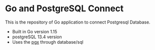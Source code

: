 # Go and PostgreSQL Connect

This is the repository of Go application to connect Postgresql Database.


- Built in Go version 1.15
- postgreSQL 13.4 version
- Uses the [pgx](https://github.com/jackc/pgx) through database/sql
